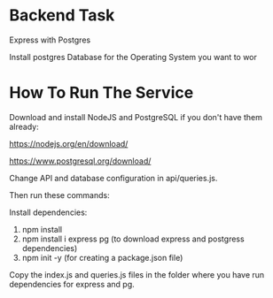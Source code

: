 # Backend Task
Express with Postgres

Install postgres Database for the Operating System you want to wor

# How To Run The Service

Download and install NodeJS and PostgreSQL if you don't have them already:

  https://nodejs.org/en/download/ 
	
  https://www.postgresql.org/download/
  
Change API and database configuration in api/queries.js. 

Then run these commands:

Install dependencies: 
  1) npm install
  2) npm install i express pg (to download express and postgress dependencies)
  3) npm init -y (for creating a package.json file)

Copy the index.js and queries.js files in the folder where you have run dependencies  for express and pg.

